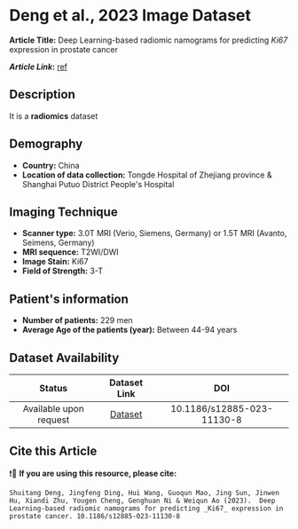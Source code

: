 # **Deng et al., 2023 Image Dataset**
**Article Title:** Deep Learning-based radiomic namograms for predicting _Ki67_ expression in prostate cancer 

**_Article Link_:** [ref](https://bmccancer.biomedcentral.com/articles/10.1186/s12885-023-11130-8)

## **Description**
It is a **radiomics** dataset

## **Demography**
+ **Country:** China
+ **Location of data collection:** Tongde Hospital of Zhejiang province & Shanghai Putuo District People's Hospital

## **Imaging Technique**
+ **Scanner type:**  3.0T MRI (Verio, Siemens, Germany) or 1.5T MRI (Avanto, Seimens, Germany)
+ **MRI sequence:** T2WI/DWI
+ **Image Stain:** Ki67
+ **Field of Strength:** 3-T
  
## **Patient's information**
+ **Number of patients:** 229 men
+ **Average Age of the patients (year):** Between 44-94 years


## **Dataset Availability**
|**Status**|**Dataset Link**|**DOI**|
|:---:|:---:|:---:|
|Available upon request| [Dataset](https://bmccancer.biomedcentral.com/articles/10.1186/s12885-023-11130-8#additional-information)| 10.1186/s12885-023-11130-8
 

## **Cite this Article**

❗🛑 **If you are using this resource, please cite:**

```
Shuitang Deng, Jingfeng Ding, Hui Wang, Guoqun Mao, Jing Sun, Jinwen Hu, Xiandi Zhu, Yougen Cheng, Genghuan Ni & Weiqun Ao (2023).  Deep Learning-based radiomic namograms for predicting _Ki67_ expression in prostate cancer. 10.1186/s12885-023-11130-8
```
